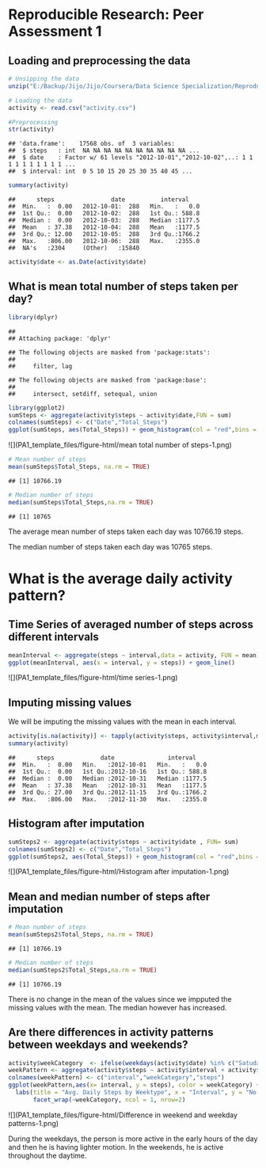 # Reproducible Research: Peer Assessment 1


## Loading and preprocessing the data


```r
# Unsipping the data
unzip("E:/Backup/Jijo/Jijo/Coursera/Data Science Specialization/Reproducible Research/Project 1/RepData_PeerAssessment1/activity.zip", exdir = "E:/Backup/Jijo/Jijo/Coursera/Data Science Specialization/Reproducible Research/Project 1/RepData_PeerAssessment1" ) 

# Loading the data
activity <- read.csv("activity.csv")

#Preprocessing
str(activity)
```

```
## 'data.frame':	17568 obs. of  3 variables:
##  $ steps   : int  NA NA NA NA NA NA NA NA NA NA ...
##  $ date    : Factor w/ 61 levels "2012-10-01","2012-10-02",..: 1 1 1 1 1 1 1 1 1 1 ...
##  $ interval: int  0 5 10 15 20 25 30 35 40 45 ...
```

```r
summary(activity)
```

```
##      steps                date          interval     
##  Min.   :  0.00   2012-10-01:  288   Min.   :   0.0  
##  1st Qu.:  0.00   2012-10-02:  288   1st Qu.: 588.8  
##  Median :  0.00   2012-10-03:  288   Median :1177.5  
##  Mean   : 37.38   2012-10-04:  288   Mean   :1177.5  
##  3rd Qu.: 12.00   2012-10-05:  288   3rd Qu.:1766.2  
##  Max.   :806.00   2012-10-06:  288   Max.   :2355.0  
##  NA's   :2304     (Other)   :15840
```

```r
activity$date <- as.Date(activity$date)
```

## What is mean total number of steps taken per day?


```r
library(dplyr)
```

```
## 
## Attaching package: 'dplyr'
```

```
## The following objects are masked from 'package:stats':
## 
##     filter, lag
```

```
## The following objects are masked from 'package:base':
## 
##     intersect, setdiff, setequal, union
```

```r
library(ggplot2)
sumSteps <- aggregate(activity$steps ~ activity$date,FUN = sum)
colnames(sumSteps) <- c("Date","Total_Steps")
ggplot(sumSteps, aes(Total_Steps)) + geom_histogram(col = "red",bins = 8)
```

![](PA1_template_files/figure-html/mean total number of steps-1.png)<!-- -->



```r
# Mean number of steps
mean(sumSteps$Total_Steps, na.rm = TRUE) 
```

```
## [1] 10766.19
```

```r
# Median number of steps
median(sumSteps$Total_Steps,na.rm = TRUE)
```

```
## [1] 10765
```

The average mean number of steps taken each day was 10766.19 steps.

The median number of steps taken each day was 10765 steps.

# What is the average daily activity pattern?

## Time Series of averaged number of steps across different intervals


```r
meanInterval <- aggregate(steps ~ interval,data = activity, FUN = mean)
ggplot(meanInterval, aes(x = interval, y = steps)) + geom_line()
```

![](PA1_template_files/figure-html/time series-1.png)<!-- -->


## Imputing missing values
We will be imputing the missing values with the mean in each interval. 

```r
activity[is.na(activity)] <- tapply(activity$steps, activity$interval,mean,na.rm =TRUE)
summary(activity)  
```

```
##      steps             date               interval     
##  Min.   :  0.00   Min.   :2012-10-01   Min.   :   0.0  
##  1st Qu.:  0.00   1st Qu.:2012-10-16   1st Qu.: 588.8  
##  Median :  0.00   Median :2012-10-31   Median :1177.5  
##  Mean   : 37.38   Mean   :2012-10-31   Mean   :1177.5  
##  3rd Qu.: 27.00   3rd Qu.:2012-11-15   3rd Qu.:1766.2  
##  Max.   :806.00   Max.   :2012-11-30   Max.   :2355.0
```

## Histogram after imputation

```r
sumSteps2 <- aggregate(activity$steps ~ activity$date , FUN= sum)
colnames(sumSteps2) <- c("Date","Total_Steps")
ggplot(sumSteps2, aes(Total_Steps)) + geom_histogram(col = "red",bins = 8, fill = "blue")
```

![](PA1_template_files/figure-html/Histogram after imputation-1.png)<!-- -->

## Mean and median number of steps after imputation 

```r
# Mean number of steps
mean(sumSteps2$Total_Steps, na.rm = TRUE) 
```

```
## [1] 10766.19
```

```r
# Median number of steps
median(sumSteps2$Total_Steps,na.rm = TRUE)
```

```
## [1] 10766.19
```

There is no change in the mean of the values since we impputed the missing values with the mean. The median however has increased. 

## Are there differences in activity patterns between weekdays and weekends?


```r
activity$weekCategory  <- ifelse(weekdays(activity$date) %in% c("Satuday","Sunday"),"Weekend","Weekday")
weekPattern <- aggregate(activity$steps ~ activity$interval + activity$weekCategory, FUN= mean)
colnames(weekPattern) <- c("interval","weekCategory","steps")
ggplot(weekPattern,aes(x= interval, y = steps), color = weekCategory) + geom_line() +
  labs(title = "Avg. Daily Steps by Weektype", x = "Interval", y = "No. of Steps") +
       facet_wrap(~weekCategory, ncol = 1, nrow=2)
```

![](PA1_template_files/figure-html/Difference in weekend and weekday patterns-1.png)<!-- -->

During the weekdays, the person is more active in the early hours of the day and then he is having lighter motion. In the weekends, he is active throughout the daytime.
